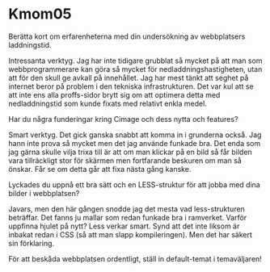 Kmom05
===============================

Berätta kort om erfarenheterna med din undersökning av webbplatsers laddningstid.

Intressanta verktyg. Jag har inte tidigare grubblat så mycket på att man som webbprogrammerare kan göra så mycket för nedladdningshastigheten, utan att för den skull ge avkall på innehållet. Jag har mest tänkt att seghet på internet beror på problem i den tekniska infrastrukturen. Det var kul att se att inte ens alla proffs-sidor brytt sig om att optimera detta med nedladdningstid som kunde fixats med relativt enkla medel.

Har du några funderingar kring Cimage och dess nytta och features?

Smart verktyg. Det gick ganska snabbt att komma in i grunderna också. Jag hann inte prova så mycket men det jag använde funkade bra. Det enda som jag gärna skulle vilja trixa till är att om man klickar på en bild så får bilden vara tillräckligt stor för skärmen men fortfarande beskuren om man så önskar. Får se om detta går att fixa nästa gång kanske.

Lyckades du uppnå ett bra sätt och en LESS-struktur för att jobba med dina bilder i webbplatsen?

Javars, men den här gången snodde jag det mesta vad less-strukturen beträffar. Det fanns ju mallar som redan funkade bra i ramverket. Varför uppfinna hjulet på nytt? Less verkar smart. Synd att det inte liksom är inbakat redan i CSS (så att man slapp kompileringen). Men det har säkert sin förklaring.

För att beskåda webbplatsen ordentligt, ställ in default-temat i temaväljaren!
